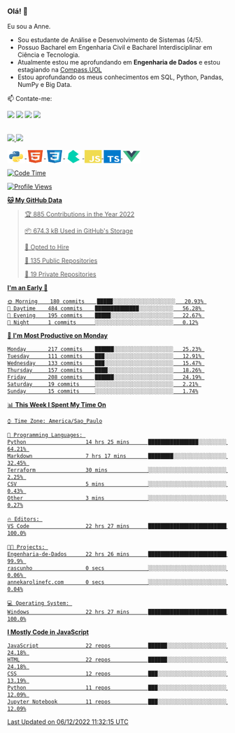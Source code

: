 ### Olá! 👋
Eu sou a Anne. 
- Sou estudante de Análise e Desenvolvimento de Sistemas (4/5).
- Possuo Bacharel em Engenharia Civil e Bacharel Interdisciplinar em Ciência e Tecnologia.
- Atualmente estou me aprofundando em **Engenharia de Dados** e estou estagiando na [Compass.UOL](https://compass.uol/pt/home/) 
- Estou aprofundando os meus conhecimentos em SQL, Python, Pandas, NumPy e Big Data.

📫 Contate-me: 

<div>
<a href="https://www.instagram.com/annekarolinefc/" target="_blank"><img src="https://img.shields.io/badge/-Instagram-%23E4405F?style=for-the-badge&logo=instagram&logoColor=white" target="_blank"></a> 
<a href = "mailto:annekarolinefc@gmail.com"><img src="https://img.shields.io/badge/-Gmail-%23333?style=for-the-badge&logo=gmail&logoColor=white" target="_blank"></a>
<a href="https://www.linkedin.com/in/devannekarolinefc/" target="_blank"><img src="https://img.shields.io/badge/-LinkedIn-%230077B5?style=for-the-badge&logo=linkedin&logoColor=white" target="_blank"></a> 
<a href="https://api.whatsapp.com/send?phone=5533991375118&text=Ol%C3%A1%20Anne!%20" target="_blank"><img src="https://img.shields.io/badge/WhatsApp-25D366?style=for-the-badge&logo=whatsapp&logoColor=white" target="_blank"></a>
</div>

</br>

</br>
<div>
  <a href="https://github.com/annekarolinefc">
  <img height="180em" src="https://github-readme-stats.vercel.app/api?username=annekarolinefc&show_icons=true&theme=dracula&include_all_commits=true&count_private=true"/>
  <img height="180em" src="https://github-readme-stats.vercel.app/api/top-langs/?username=annekarolinefc&layout=compact&langs_count=7&theme=dracula"/>
</div>
  
  <div style="display: inline_block"><br>  
  <img align="center" alt="Anne-Python" height="30" width="40" src="https://raw.githubusercontent.com/devicons/devicon/master/icons/python/python-original.svg">
  <img align="center" alt="Anne-HTML" height="30" width="40" src="https://raw.githubusercontent.com/devicons/devicon/master/icons/html5/html5-original.svg">
  <img align="center" alt="Anne-CSS" height="30" width="40"
 src="https://raw.githubusercontent.com/devicons/devicon/master/icons/css3/css3-original.svg">
  <img align="center" alt="Anne-Bulma" height="30" width="40"
 src="https://github.com/devicons/devicon/blob/master/icons/bulma/bulma-plain.svg">
  <img align="center" alt="Anne-Js" height="30" width="40" src="https://raw.githubusercontent.com/devicons/devicon/master/icons/javascript/javascript-plain.svg">
    <img align="center" alt="Anne-Ts" height="30" width="40" src="https://github.com/devicons/devicon/blob/master/icons/typescript/typescript-original.svg">
      <img align="center" alt="Anne-Vue" height="30" width="40" src="https://github.com/devicons/devicon/blob/master/icons/vuejs/vuejs-original.svg">
</div>
<!--
  <img align="center" alt="Anne-An" height="30" width="40" src="https://github.com/devicons/devicon/blob/master/icons/angularjs/angularjs-original.svg">

-->
</br>
</br>
</br>
<!--START_SECTION:waka-->
![Code Time](http://img.shields.io/badge/Code%20Time-109%20hrs%208%20mins-blue)

![Profile Views](http://img.shields.io/badge/Profile%20Views-0-blue)

**🐱 My GitHub Data** 

> 🏆 885 Contributions in the Year 2022
 > 
> 📦 674.3 kB Used in GitHub's Storage 
 > 
> 💼 Opted to Hire
 > 
> 📜 135 Public Repositories 
 > 
> 🔑 19 Private Repositories  
 > 
**I'm an Early 🐤** 

```text
🌞 Morning    180 commits    █████░░░░░░░░░░░░░░░░░░░░   20.93% 
🌇 Daytime    484 commits    ██████████████░░░░░░░░░░░   56.28% 
🌃 Evening    195 commits    █████░░░░░░░░░░░░░░░░░░░░   22.67% 
🌙 Night      1 commits      ░░░░░░░░░░░░░░░░░░░░░░░░░   0.12%

```
📅 **I'm Most Productive on Monday** 

```text
Monday       217 commits    ██████░░░░░░░░░░░░░░░░░░░   25.23% 
Tuesday      111 commits    ███░░░░░░░░░░░░░░░░░░░░░░   12.91% 
Wednesday    133 commits    ███░░░░░░░░░░░░░░░░░░░░░░   15.47% 
Thursday     157 commits    ████░░░░░░░░░░░░░░░░░░░░░   18.26% 
Friday       208 commits    ██████░░░░░░░░░░░░░░░░░░░   24.19% 
Saturday     19 commits     ░░░░░░░░░░░░░░░░░░░░░░░░░   2.21% 
Sunday       15 commits     ░░░░░░░░░░░░░░░░░░░░░░░░░   1.74%

```


📊 **This Week I Spent My Time On** 

```text
⌚︎ Time Zone: America/Sao_Paulo

💬 Programming Languages: 
Python                   14 hrs 25 mins      ████████████████░░░░░░░░░   64.21% 
Markdown                 7 hrs 17 mins       ████████░░░░░░░░░░░░░░░░░   32.45% 
Terraform                30 mins             ░░░░░░░░░░░░░░░░░░░░░░░░░   2.25% 
CSV                      5 mins              ░░░░░░░░░░░░░░░░░░░░░░░░░   0.43% 
Other                    3 mins              ░░░░░░░░░░░░░░░░░░░░░░░░░   0.27%

🔥 Editors: 
VS Code                  22 hrs 27 mins      █████████████████████████   100.0%

🐱‍💻 Projects: 
Engenharia-de-Dados      22 hrs 26 mins      █████████████████████████   99.9% 
rascunho                 0 secs              ░░░░░░░░░░░░░░░░░░░░░░░░░   0.06% 
annekarolinefc.com       0 secs              ░░░░░░░░░░░░░░░░░░░░░░░░░   0.04%

💻 Operating System: 
Windows                  22 hrs 27 mins      █████████████████████████   100.0%

```

**I Mostly Code in JavaScript** 

```text
JavaScript               22 repos            ██████░░░░░░░░░░░░░░░░░░░   24.18% 
HTML                     22 repos            ██████░░░░░░░░░░░░░░░░░░░   24.18% 
CSS                      12 repos            ███░░░░░░░░░░░░░░░░░░░░░░   13.19% 
Python                   11 repos            ███░░░░░░░░░░░░░░░░░░░░░░   12.09% 
Jupyter Notebook         11 repos            ███░░░░░░░░░░░░░░░░░░░░░░   12.09%

```



 Last Updated on 06/12/2022 11:32:15 UTC
<!--END_SECTION:waka-->
  
